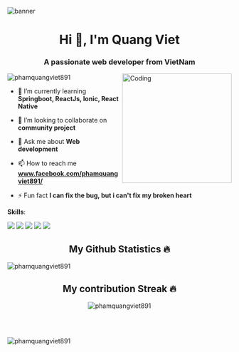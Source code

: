 ![banner](https://github.com/phamquangviet891/phamquangviet891/blob/main/banner-github.gif)
<h1 align="center">Hi 👋, I'm Quang Viet</h1>
<h3 align="center">A passionate web developer from VietNam</h3>
<img align="right" alt="Coding" width="246" src="https://github.com/phamquangviet891/phamquangviet891/blob/main/right%20gif%20img.gif">

<p align="left"> <img src="https://komarev.com/ghpvc/?username=phamquangviet891&label=Profile%20views&color=0e75b6&style=flat" alt="phamquangviet891" /> </p>

- 🌱 I’m currently learning **Springboot, ReactJs, Ionic, React Native**

- 👯 I’m looking to collaborate on **community project**

- 💬 Ask me about **Web development**

- 📫 How to reach me **www.facebook.com/phamquangviet891/**

- ⚡ Fun fact **I can fix the bug, but i can't fix my broken heart**

**Skills**:

![](https://img.shields.io/badge/React-20232A?style=for-the-badge&logo=react&logoColor=61DAFB)
![](https://img.shields.io/badge/Spring-6DB33F?style=for-the-badge&logo=spring&logoColor=white)
![](https://img.shields.io/badge/Express.js-404D59?style=for-the-badge)
![](https://img.shields.io/badge/.NET-5C2D91?style=for-the-badge&logo=.net&logoColor=white)
![](https://img.shields.io/badge/React_Native-20232A?style=for-the-badge&logo=react&logoColor=61DAFB)


<h2 align="center">My Github Statistics 🔥</h2>   
<p align="center"><img align="left" src="https://github-readme-stats.vercel.app/api/top-langs?username=phamquangviet891&show_icons=true&locale=en&layout=compact&theme=tokyonight" alt="phamquangviet891" /></p>
<br>
<h2 align="center">My contribution Streak 🔥</h2>
<p align="center"><img src="https://github-readme-stats.vercel.app/api?username=phamquangviet891&show_icons=true&locale=en&theme=tokyonight" alt="phamquangviet891" /></p>
</br>
<br>

<p><img align="center" src="https://github-readme-streak-stats.herokuapp.com/?user=phamquangviet891&theme=tokyonight" alt="phamquangviet891" /></p>
</br>

